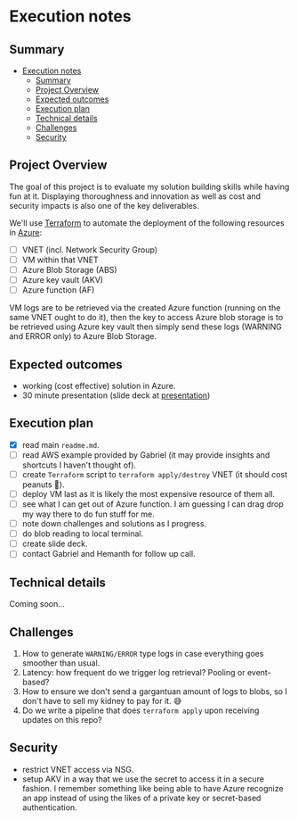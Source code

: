 # Execution notes

## Summary
<!-- TOC -->

- [Execution notes](#execution-notes)
    - [Summary](#summary)
    - [Project Overview](#project-overview)
    - [Expected outcomes](#expected-outcomes)
    - [Execution plan](#execution-plan)
    - [Technical details](#technical-details)
    - [Challenges](#challenges)
    - [Security](#security)

<!-- /TOC -->

## Project Overview
The goal of this project is to evaluate my solution building skills while having fun at it.
Displaying thoroughness and innovation as well as cost and security impacts is also one of the key deliverables.

We'll use [Terraform](https://www.terraform.io/) to automate the deployment of the following resources in [Azure](https://portal.azure.com/#home):
- [ ] VNET (incl. Network Security Group)
- [ ] VM within that VNET
- [ ] Azure Blob Storage (ABS)
- [ ] Azure key vault (AKV)
- [ ] Azure function (AF)

VM logs are to be retrieved via the created Azure function (running on the same VNET ought to do it), then the key to access Azure blob storage is to be retrieved using Azure key vault then simply send these logs (WARNING and ERROR only) to Azure Blob Storage.

## Expected outcomes
- working (cost effective) solution in Azure.
- 30 minute presentation (slide deck at [presentation](./presentation))

## Execution plan
- [x] read main `readme.md`.
- [ ] read AWS example provided by Gabriel (it may provide insights and shortcuts I haven't thought of).
- [ ] create `Terraform` script to `terraform apply/destroy` VNET (it should cost peanuts 🥜).
- [ ] deploy VM last as it is likely the most expensive resource of them all.
- [ ] see what I can get out of Azure function. I am guessing I can drag drop my way there to do fun stuff for me.
- [ ] note down challenges and solutions as I progress.
- [ ] do blob reading to local terminal.
- [ ] create slide deck.
- [ ] contact Gabriel and Hemanth for follow up call.

## Technical details
Coming soon...

## Challenges
1. How to generate `WARNING/ERROR` type logs in case everything goes smoother than usual.
1. Latency: how frequent do we trigger log retrieval? Pooling or event-based?
1. How to ensure we don't send a gargantuan amount of logs to blobs, so I don't have to sell my kidney to pay for it. 😅
1. Do we write a pipeline that does `terraform apply` upon receiving updates on this repo?

## Security
- restrict VNET access via NSG.
- setup AKV in a way that we use the secret to access it in a secure fashion. I remember something like being able to have Azure recognize an app instead of using the likes of a private key or secret-based authentication.